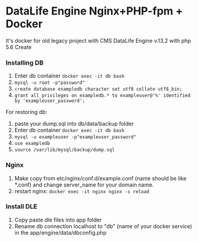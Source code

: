 # DataLife Engine Nginx+PHP-fpm + Docker
It's docker for old legacy project with CMS DataLife Engine v.13.2 with php 5.6
Create 
### Installing DB

1) Enter db container ```docker exec -it db bash```
2) ```mysql -u root -p"password"```
3) ```create database exampledb character set utf8 collate utf8_bin;```
4) ```grant all privileges on exampledb.* to exampleuser@'%' identified by 'exampleuser_password';```

For restoring db:
1) paste your dump.sql into db/data/backup folder 
2) Enter db container ```docker exec -it db bash```
3) ```mysql -u exampleuser -p"exampleuser_password"```
4) ```use exampledb```
5) ```source /var/lib/mysql/backup/dump.sql```

### Nginx
1) Make copy from etc/nginx/conf.d/example.conf (name should be like *.conf) and change server_name for your domain name.
2) restart nginx: ```docker exec -it nginx nginx -s reload```

### Install DLE
1) Copy paste dle files into app folder
2) Rename db connection localhost to "db" (name of your docker service) in the app/engine/data/dbconfig.php
